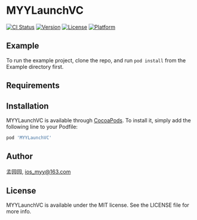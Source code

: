 # MYYLaunchVC

[![CI Status](https://img.shields.io/travis/孟园园/MYYLaunchVC.svg?style=flat)](https://travis-ci.org/孟园园/MYYLaunchVC)
[![Version](https://img.shields.io/cocoapods/v/MYYLaunchVC.svg?style=flat)](https://cocoapods.org/pods/MYYLaunchVC)
[![License](https://img.shields.io/cocoapods/l/MYYLaunchVC.svg?style=flat)](https://cocoapods.org/pods/MYYLaunchVC)
[![Platform](https://img.shields.io/cocoapods/p/MYYLaunchVC.svg?style=flat)](https://cocoapods.org/pods/MYYLaunchVC)

## Example

To run the example project, clone the repo, and run `pod install` from the Example directory first.

## Requirements

## Installation

MYYLaunchVC is available through [CocoaPods](https://cocoapods.org). To install
it, simply add the following line to your Podfile:

```ruby
pod 'MYYLaunchVC'
```

## Author

孟园园, ios_myy@163.com

## License

MYYLaunchVC is available under the MIT license. See the LICENSE file for more info.
